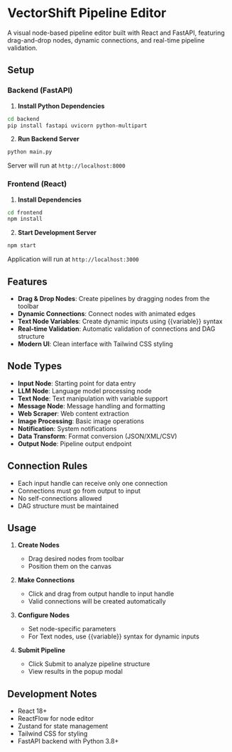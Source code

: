 # VectorShift Pipeline Editor

A visual node-based pipeline editor built with React and FastAPI, featuring drag-and-drop nodes, dynamic connections, and real-time pipeline validation.

## Setup

### Backend (FastAPI)

1. **Install Python Dependencies**
```bash
cd backend
pip install fastapi uvicorn python-multipart
```

2. **Run Backend Server**
```bash
python main.py
```
Server will run at `http://localhost:8000`

### Frontend (React)

1. **Install Dependencies**
```bash
cd frontend
npm install
```

2. **Start Development Server**
```bash
npm start
```
Application will run at `http://localhost:3000`

## Features

- **Drag & Drop Nodes**: Create pipelines by dragging nodes from the toolbar
- **Dynamic Connections**: Connect nodes with animated edges
- **Text Node Variables**: Create dynamic inputs using {{variable}} syntax
- **Real-time Validation**: Automatic validation of connections and DAG structure
- **Modern UI**: Clean interface with Tailwind CSS styling

## Node Types

- **Input Node**: Starting point for data entry
- **LLM Node**: Language model processing node
- **Text Node**: Text manipulation with variable support
- **Message Node**: Message handling and formatting
- **Web Scraper**: Web content extraction
- **Image Processing**: Basic image operations
- **Notification**: System notifications
- **Data Transform**: Format conversion (JSON/XML/CSV)
- **Output Node**: Pipeline output endpoint

## Connection Rules

- Each input handle can receive only one connection
- Connections must go from output to input
- No self-connections allowed
- DAG structure must be maintained

## Usage

1. **Create Nodes**
   - Drag desired nodes from toolbar
   - Position them on the canvas

2. **Make Connections**
   - Click and drag from output handle to input handle
   - Valid connections will be created automatically

3. **Configure Nodes**
   - Set node-specific parameters
   - For Text nodes, use {{variable}} syntax for dynamic inputs

4. **Submit Pipeline**
   - Click Submit to analyze pipeline structure
   - View results in the popup modal

## Development Notes

- React 18+
- ReactFlow for node editor
- Zustand for state management
- Tailwind CSS for styling
- FastAPI backend with Python 3.8+